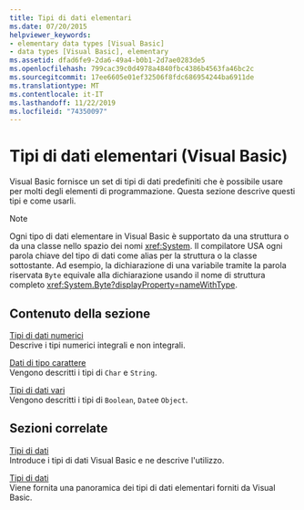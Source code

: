 ```yaml
---
title: Tipi di dati elementari
ms.date: 07/20/2015
helpviewer_keywords:
- elementary data types [Visual Basic]
- data types [Visual Basic], elementary
ms.assetid: dfad6fe9-2da6-49a4-b0b1-2d7ae0283de5
ms.openlocfilehash: 799cac39c0d4978a4840fbc4386b4563fa46bc2c
ms.sourcegitcommit: 17ee6605e01ef32506f8fdc686954244ba6911de
ms.translationtype: MT
ms.contentlocale: it-IT
ms.lasthandoff: 11/22/2019
ms.locfileid: "74350097"
---
```

# <a name="elementary-data-types-visual-basic"></a>Tipi di dati elementari (Visual Basic)
Visual Basic fornisce un set di tipi di dati predefiniti che è possibile usare per molti degli elementi di programmazione. Questa sezione descrive questi tipi e come usarli.  
  
> [!NOTE]
> Ogni tipo di dati elementare in Visual Basic è supportato da una struttura o da una classe nello spazio dei nomi <xref:System>. Il compilatore USA ogni parola chiave del tipo di dati come alias per la struttura o la classe sottostante. Ad esempio, la dichiarazione di una variabile tramite la parola riservata `Byte` equivale alla dichiarazione usando il nome di struttura completo <xref:System.Byte?displayProperty=nameWithType>.  
  
## <a name="in-this-section"></a>Contenuto della sezione  
 [Tipi di dati numerici](../../../../visual-basic/programming-guide/language-features/data-types/numeric-data-types.md)  
 Descrive i tipi numerici integrali e non integrali.  
  
 [Dati di tipo carattere](../../../../visual-basic/programming-guide/language-features/data-types/character-data-types.md)  
 Vengono descritti i tipi di `Char` e `String`.  
  
 [Tipi di dati vari](../../../../visual-basic/programming-guide/language-features/data-types/miscellaneous-data-types.md)  
 Vengono descritti i tipi di `Boolean`, `Date`e `Object`.  
  
## <a name="related-sections"></a>Sezioni correlate  
 [Tipi di dati](../../../../visual-basic/programming-guide/language-features/data-types/index.md)  
 Introduce i tipi di dati Visual Basic e ne descrive l'utilizzo.  
  
 [Tipi di dati](../../../../visual-basic/language-reference/data-types/index.md)  
 Viene fornita una panoramica dei tipi di dati elementari forniti da Visual Basic.
